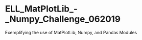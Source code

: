 # ELL_MatPlotLib_-_Numpy_Challenge_062019
Exemplifying the use of MatPlotLib, Numpy, and Pandas Modules
